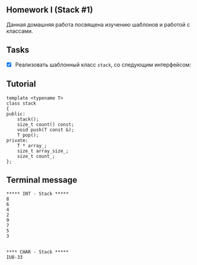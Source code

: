 ## Homework I (Stack #1)
Данная домашняя работа посвящена изучению шаблонов и работой с классами.

## Tasks
- [x] Реализовать шаблонный класс `stack`, со следующим интерфейсом:

## Tutorial

```ShellSession
template <typename T>
class stack
{
public:
    stack();
    size_t count() const;
    void push(T const &);
    T pop();
private:
    T * array_;
    size_t array_size_;
    size_t count_;
};
```
## Terminal message
```ShellSession
***** INT - Stack *****
8
6
4
2
9
7
5
3


**** CHAR - Stack *****
IU8-33
```
